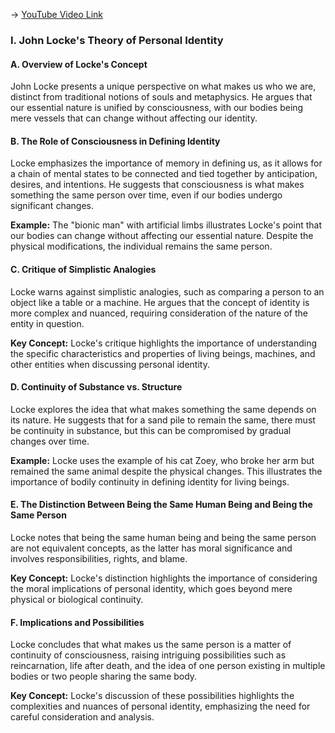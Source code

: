 -> [YouTube Video Link](https://www.youtube.com/watch?v=6zbKyV1q5H0&list=PLzWd5Ny3vW3TmAbJH3fYMRjNUptY0uPW8&index=13&pp=iAQB)

### I. John Locke's Theory of Personal Identity
#### A. Overview of Locke's Concept

John Locke presents a unique perspective on what makes us who we are, distinct from traditional notions of souls and metaphysics. He argues that our essential nature is unified by consciousness, with our bodies being mere vessels that can change without affecting our identity.

#### B. The Role of Consciousness in Defining Identity
Locke emphasizes the importance of memory in defining us, as it allows for a chain of mental states to be connected and tied together by anticipation, desires, and intentions. He suggests that consciousness is what makes something the same person over time, even if our bodies undergo significant changes.

**Example:** The "bionic man" with artificial limbs illustrates Locke's point that our bodies can change without affecting our essential nature. Despite the physical modifications, the individual remains the same person.

#### C. Critique of Simplistic Analogies
Locke warns against simplistic analogies, such as comparing a person to an object like a table or a machine. He argues that the concept of identity is more complex and nuanced, requiring consideration of the nature of the entity in question.

**Key Concept:** Locke's critique highlights the importance of understanding the specific characteristics and properties of living beings, machines, and other entities when discussing personal identity.

#### D. Continuity of Substance vs. Structure
Locke explores the idea that what makes something the same depends on its nature. He suggests that for a sand pile to remain the same, there must be continuity in substance, but this can be compromised by gradual changes over time.

**Example:** Locke uses the example of his cat Zoey, who broke her arm but remained the same animal despite the physical changes. This illustrates the importance of bodily continuity in defining identity for living beings.

#### E. The Distinction Between Being the Same Human Being and Being the Same Person
Locke notes that being the same human being and being the same person are not equivalent concepts, as the latter has moral significance and involves responsibilities, rights, and blame.

**Key Concept:** Locke's distinction highlights the importance of considering the moral implications of personal identity, which goes beyond mere physical or biological continuity.

#### F. Implications and Possibilities
Locke concludes that what makes us the same person is a matter of continuity of consciousness, raising intriguing possibilities such as reincarnation, life after death, and the idea of one person existing in multiple bodies or two people sharing the same body.

**Key Concept:** Locke's discussion of these possibilities highlights the complexities and nuances of personal identity, emphasizing the need for careful consideration and analysis.
